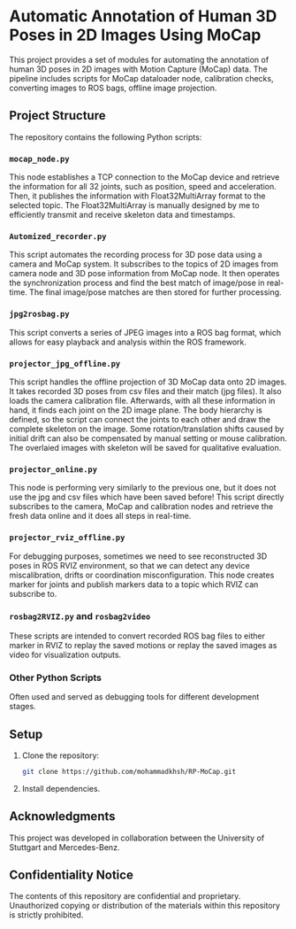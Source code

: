 

# Automatic Annotation of Human 3D Poses in 2D Images Using MoCap

This project provides a set of modules for automating the annotation of human 3D poses in 2D images with Motion Capture (MoCap) data. The pipeline includes scripts for MoCap dataloader node, calibration checks, converting images to ROS bags, offline image projection.

## Project Structure

The repository contains the following Python scripts:

### `mocap_node.py`
This node establishes a TCP connection to the MoCap device and retrieve the information for all 32 joints, such as position, speed and acceleration. Then, it publishes the information with Float32MultiArray format to the selected topic. The Float32MultiArray is manually designed by me to efficiently transmit and receive skeleton data and timestamps.

### `Automized_recorder.py`
This script automates the recording process for 3D pose data using a camera and MoCap system. It subscribes to the topics of 2D images from camera node and 3D pose information from MoCap node. It then operates the synchronization process and find the best match of image/pose in real-time. The final image/pose matches are then stored for further processing.

### `jpg2rosbag.py`
This script converts a series of JPEG images into a ROS bag format, which allows for easy playback and analysis within the ROS framework. 

### `projector_jpg_offline.py`
This script handles the offline projection of 3D MoCap data onto 2D images. It takes recorded 3D poses from csv files and their match (jpg files). It also loads the camera calibration file. Afterwards, with all these information in hand, it finds each joint on the 2D image plane. The body hierarchy is defined, so the script can connect the joints to each other and draw the complete skeleton on the image. Some rotation/translation shifts caused by initial drift can also be compensated by manual setting or mouse calibration. The overlaied images with skeleton will be saved for qualitative evaluation.

### `projector_online.py`
This node is performing very similarly to the previous one, but it does not use the jpg and csv files which have been saved before! This script directly subscribes to the camera, MoCap and calibration nodes and retrieve the fresh data online and it does all steps in real-time.

### `projector_rviz_offline.py`
For debugging purposes, sometimes we need to see reconstructed 3D poses in ROS RVIZ environment, so that we can detect any device miscalibration, drifts or coordination misconfiguration. This node creates marker for joints and publish markers data to a topic which RVIZ can subscribe to.

### `rosbag2RVIZ.py` and `rosbag2video`
These scripts are intended to convert recorded ROS bag files to either marker in RVIZ to replay the saved motions or replay the saved images as video for visualization outputs.

### Other Python Scripts
Often used and served as debugging tools for different development stages.

## Setup

1. Clone the repository:
   ```bash
   git clone https://github.com/mohammadkhsh/RP-MoCap.git
   ```

2. Install dependencies.
   

## Acknowledgments

This project was developed in collaboration between the University of Stuttgart and Mercedes-Benz.

## Confidentiality Notice

The contents of this repository are confidential and proprietary. Unauthorized copying or distribution of the materials within this repository is strictly prohibited.
